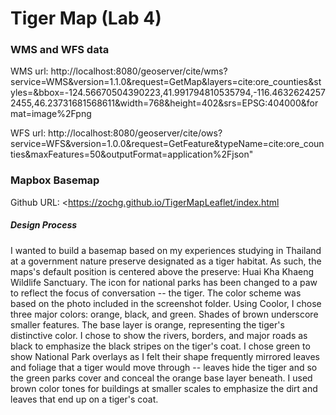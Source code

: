 # Tiger Map (Lab 4)

### WMS and WFS data

WMS url: http://localhost:8080/geoserver/cite/wms?service=WMS&version=1.1.0&request=GetMap&layers=cite:ore_counties&styles=&bbox=-124.56670504390223,41.991794810535794,-116.46326242572455,46.23731681568611&width=768&height=402&srs=EPSG:404000&format=image%2Fpng

WFS url: http://localhost:8080/geoserver/cite/ows?service=WFS&version=1.0.0&request=GetFeature&typeName=cite:ore_counties&maxFeatures=50&outputFormat=application%2Fjson"



### Mapbox Basemap

Github URL: <https://zochg.github.io/TigerMapLeaflet/index.html

##### Design Process

I wanted to build a basemap based on my experiences studying in Thailand at a government nature preserve designated as a tiger habitat. As such, the maps's default position is centered above the preserve: Huai Kha Khaeng Wildlife Sanctuary. The icon for national parks has been changed to a paw to reflect the focus of conversation -- the tiger. The color scheme was based on the photo included in the screenshot folder. Using Coolor, I chose three major colors: orange, black, and green. Shades of brown underscore smaller features. The base layer is orange, representing the tiger's distinctive color. I chose to show the rivers, borders, and major roads as black to emphasize the black stripes on the tiger's coat. I chose green to show National Park overlays as I felt their shape frequently mirrored leaves and foliage that a tiger would move through -- leaves hide the tiger and so the green parks cover and conceal the orange base layer beneath. I used brown color tones for buildings at smaller scales to emphasize the dirt and leaves that end up on a tiger's coat.

